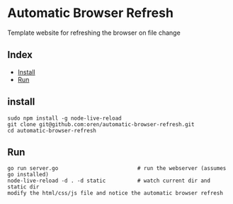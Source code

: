 # Automatic Browser Refresh

Template website for refreshing the browser on file change

## Index

* [Install](#install)
* [Run](#run)

## install

    sudo npm install -g node-live-reload
    git clone git@github.com:oren/automatic-browser-refresh.git
    cd automatic-browser-refresh

## Run

    go run server.go                         # run the webserver (assumes go installed)
    node-live-reload -d . -d static          # watch current dir and static dir
    modify the html/css/js file and notice the automatic browser refresh

